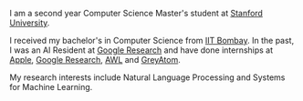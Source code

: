 I am a second year Computer Science Master's student at [Stanford University](https://www.stanford.edu/).

I received my bachelor's in Computer Science from [IIT Bombay](https://www.cse.iitb.ac.in). In the past, I was an AI Resident at [Google Research](https://research.google/teams/india-research-lab/) and have done internships at [Apple](https://www.apple.com/), [Google Research](https://research.google), [AWL](https://awl.co.jp/en/) and [GreyAtom](https://www.crunchbase.com/organization/greyatom).

My research interests include Natural Language Processing and Systems for Machine Learning.
